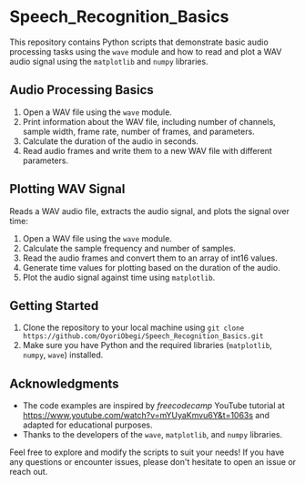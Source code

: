 # Speech_Recognition_Basics
This repository contains Python scripts that demonstrate basic audio processing tasks using the `wave` module and how to read and plot a WAV audio signal using the `matplotlib` and `numpy` libraries.

## Audio Processing Basics 

1. Open a WAV file using the `wave` module.
2. Print information about the WAV file, including number of channels, sample width, frame rate, number of frames, and parameters.
3. Calculate the duration of the audio in seconds.
4. Read audio frames and write them to a new WAV file with different parameters.

## Plotting WAV Signal 

Reads a WAV audio file, extracts the audio signal, and plots the signal over time:

1. Open a WAV file using the `wave` module.
2. Calculate the sample frequency and number of samples.
3. Read the audio frames and convert them to an array of int16 values.
4. Generate time values for plotting based on the duration of the audio.
5. Plot the audio signal against time using `matplotlib`.

## Getting Started

1. Clone the repository to your local machine using `git clone https://github.com/OyoriObegi/Speech_Recognition_Basics.git`
2. Make sure you have Python and the required libraries (`matplotlib`, `numpy`, `wave`) installed.



## Acknowledgments

- The code examples are inspired by *freecodecamp* YouTube tutorial at https://www.youtube.com/watch?v=mYUyaKmvu6Y&t=1063s  and adapted for educational purposes.
- Thanks to the developers of the `wave`, `matplotlib`, and `numpy` libraries.

Feel free to explore and modify the scripts to suit your needs! If you have any questions or encounter issues, please don't hesitate to open an issue or reach out.
